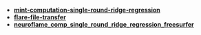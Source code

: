 - **[mint-computation-single-round-ridge-regression](https://github.com/trendscenter/mint-computation-single-round-ridge-regression)**
- **[flare-file-transfer](https://github.com/dylanmartin/flare-file-transfer/)**
- **[neuroflame_comp_single_round_ridge_regression_freesurfer](https://github.com/trendscenter/neuroflame_comp_single_round_ridge_regression_freesurfer)**

